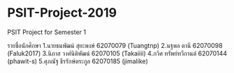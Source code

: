 # PSIT-Project-2019
PSIT Project for Semester 1


รายชื่อนักศึกษา
1.นายธนพัฒน์ สุยะพงษ์ 62070079 (Tuangtnp)
2.นฐพล ตานี         62070098 (Faluk2017)
3.นิภาส วงศ์นิติพัฒน์   62070105 (Takaiiii)
4.ภวิศ ทรัพย์ทวีกานต์   62070144 (phawit-s)
5.ศุภณัฐ ธีรรักษ์ตระกูล  62070185 (jimalike)
